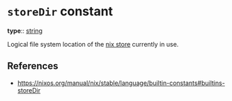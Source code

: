 # `storeDir` constant

**type**:: [string](nix/language/data-types/string.md)

Logical file system location of the [nix store](programming/tools/nix/store) currently in use.

## References

- https://nixos.org/manual/nix/stable/language/builtin-constants#builtins-storeDir